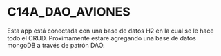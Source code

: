 # C14A_DAO_AVIONES
Esta app está conectada con una base de datos H2 en la cual se le hace todo el CRUD. Proximamente estare agregando una base de datos mongoDB a través de patrón DAO.

